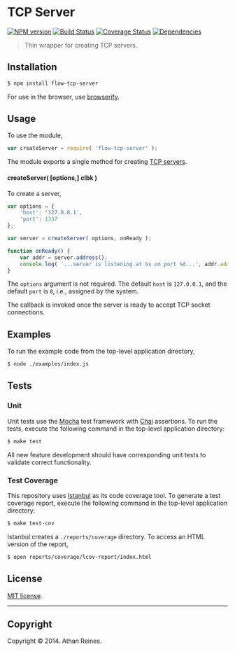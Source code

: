 TCP Server
===
[![NPM version][npm-image]][npm-url] [![Build Status][travis-image]][travis-url] [![Coverage Status][coveralls-image]][coveralls-url] [![Dependencies][dependencies-image]][dependencies-url]

> Thin wrapper for creating TCP servers.


## Installation

``` bash
$ npm install flow-tcp-server
```

For use in the browser, use [browserify](https://github.com/substack/node-browserify).


## Usage

To use the module,

``` javascript
var createServer = require( 'flow-tcp-server' );
```

The module exports a single method for creating [TCP servers](http://nodejs.org/api/net.html#net_class_net_server).


#### createServer( [options,] clbk )

To create a server,

``` javascript
var options = {
	'host': '127.0.0.1',
	'port': 1337	
};

var server = createServer( options, onReady );

function onReady() {
	var addr = server.address();
	console.log( '...server is listening at %s on port %d...', addr.address, addr.port );
}
```

The `options` argument is not required. The default `host` is `127.0.0.1`, and the default `port` is `0`, i.e., assigned by the system.

The callback is invoked once the server is ready to accept TCP socket connections.


## Examples

To run the example code from the top-level application directory,

``` bash
$ node ./examples/index.js
```


## Tests

### Unit

Unit tests use the [Mocha](http://visionmedia.github.io/mocha) test framework with [Chai](http://chaijs.com) assertions. To run the tests, execute the following command in the top-level application directory:

``` bash
$ make test
```

All new feature development should have corresponding unit tests to validate correct functionality.


### Test Coverage

This repository uses [Istanbul](https://github.com/gotwarlost/istanbul) as its code coverage tool. To generate a test coverage report, execute the following command in the top-level application directory:

``` bash
$ make test-cov
```

Istanbul creates a `./reports/coverage` directory. To access an HTML version of the report,

``` bash
$ open reports/coverage/lcov-report/index.html
```


## License

[MIT license](http://opensource.org/licenses/MIT). 


---
## Copyright

Copyright &copy; 2014. Athan Reines.


[npm-image]: http://img.shields.io/npm/v/flow-tcp-server.svg
[npm-url]: https://npmjs.org/package/flow-tcp-server

[travis-image]: http://img.shields.io/travis/flow-io/flow-tcp-server/master.svg
[travis-url]: https://travis-ci.org/flow-io/flow-tcp-server

[coveralls-image]: https://img.shields.io/coveralls/flow-io/flow-tcp-server/master.svg
[coveralls-url]: https://coveralls.io/r/flow-io/flow-tcp-server?branch=master

[dependencies-image]: http://img.shields.io/david/flow-io/flow-tcp-server.svg
[dependencies-url]: https://david-dm.org/flow-io/flow-tcp-server

[dev-dependencies-image]: http://img.shields.io/david/dev/flow-io/flow-tcp-server.svg
[dev-dependencies-url]: https://david-dm.org/dev/flow-io/flow-tcp-server

[github-issues-image]: http://img.shields.io/github/issues/flow-io/flow-tcp-server.svg
[github-issues-url]: https://github.com/flow-io/flow-tcp-server/issues